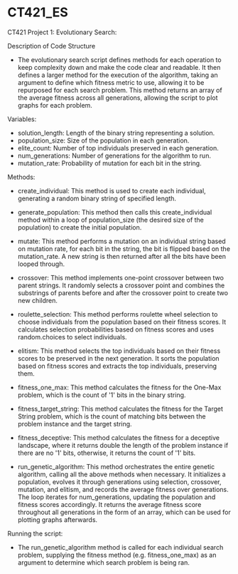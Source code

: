 # CT421_ES
CT421 Project 1: Evolutionary Search:

Description of Code Structure
- The evolutionary search script defines methods for each operation to keep complexity down and make the code clear and readable. It then defines a larger method for the execution of the algorithm, taking an argument to define which fitness metric to use, allowing it to be repurposed for each search problem. This method returns an array of the average fitness across all generations, allowing the script to plot graphs for each problem.


Variables:
- solution_length: Length of the binary string representing a solution.
- population_size: Size of the population in each generation.
- elite_count: Number of top individuals preserved in each generation.
- num_generations: Number of generations for the algorithm to run.
- mutation_rate: Probability of mutation for each bit in the string.


Methods:
- create_individual: This method is used to create each individual, generating a random binary string of specified length. 

- generate_population: This method then calls this create_individual method within a loop of population_size (the desired size of the population) to create the initial population.

- mutate: This method performs a mutation on an individual string based on mutation rate, for each bit in the string, the bit is flipped based on the mutation_rate. A new string is then returned after all the bits have been looped through.

- crossover: This method implements one-point crossover between two parent strings.
It randomly selects a crossover point and combines the substrings of parents before and after the crossover point to create two new children.

- roulette_selection: This method performs roulette wheel selection to choose individuals from the population based on their fitness scores. It calculates selection probabilities based on fitness scores and uses random.choices to select individuals.

- elitism: This method selects the top individuals based on their fitness scores to be preserved in the next generation. It sorts the population based on fitness scores and extracts the top individuals, preserving them.

- fitness_one_max: This method calculates the fitness for the One-Max problem, which is the count of '1' bits in the binary string.

- fitness_target_string: This method calculates the fitness for the Target String problem, which is the count of matching bits between the problem instance and the target string.

- fitness_deceptive: This method calculates the fitness for a deceptive landscape, where it returns double the length of the problem instance if there are no '1' bits, otherwise, it returns the count of '1' bits.

- run_genetic_algorithm: This method orchestrates the entire genetic algorithm, calling all the above methods when necessary. It initializes a population, evolves it through generations using selection, crossover, mutation, and elitism, and records the average fitness over generations. The loop iterates for num_generations, updating the population and fitness scores accordingly. It returns the average fitness score throughout all generations in the form of an array, which can be used for plotting graphs afterwards.


Running the script:
- The run_genetic_algorithm method is called for each individual search problem, supplying the fitness method (e.g. fitness_one_max) as an argument to determine which search problem is being ran. 

